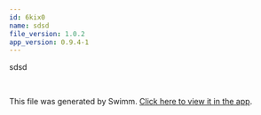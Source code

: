 ```yaml
---
id: 6kix0
name: sdsd
file_version: 1.0.2
app_version: 0.9.4-1
---
```


sdsd

<br/>

This file was generated by Swimm. [Click here to view it in the app](http://localhost:5000/repos/Z2l0aHViJTNBJTNBc3Rva2Utd2VhdGhlciUzQSUzQUFkZGllQ29oZW4=/docs/6kix0).